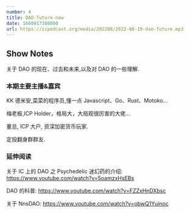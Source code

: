 ```yaml
---
number: 4
title: DAO-future-now
date: 1660917388000
url: https://icpodcast.org/media/202208/2022-08-19-dao-future.mp3
---
```


## Show Notes

关于 DAO 的现在、过去和未来,以及对 DAO 的一些理解.

### 本期主要主播&嘉宾

KK 德米安,菜菜的程序员,懂一点 Javascript、Go、Rust、Motoko...

梅老板,ICP Holder，格局大，大局观很厉害的大佬...

董总, ICP 大户, 资深加密货币玩家.

定投翻身群群友.

### 延伸阅读

关于 IC 上的 DAO 之 Psychedelic 迷幻药的介绍: <https://www.youtube.com/watch?v=5oamzxHsEBs>

DAO 的科普: <https://www.youtube.com/watch?v=FZZxHnDXbsc>

关于 NnsDAO: <https://www.youtube.com/watch?v=obwQ1Yuinoc>
